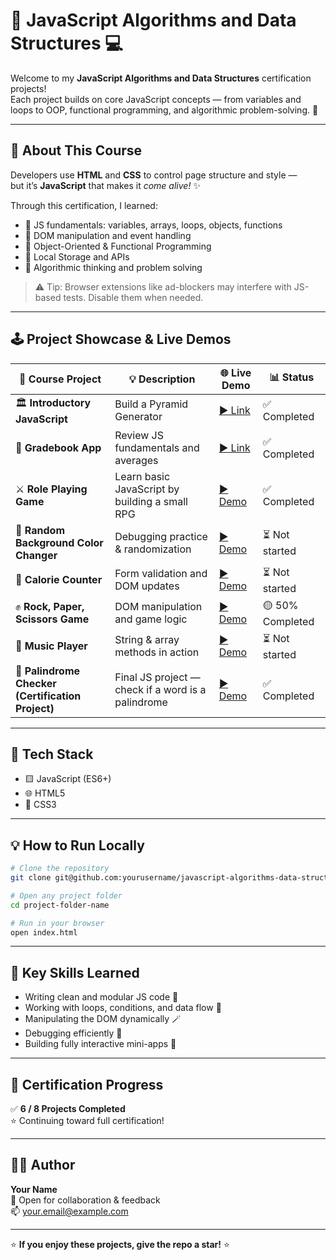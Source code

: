 # 🧠 JavaScript Algorithms and Data Structures 💻

Welcome to my **JavaScript Algorithms and Data Structures** certification projects!  
Each project builds on core JavaScript concepts — from variables and loops to OOP, functional programming, and algorithmic problem-solving. 🚀

---

## 🧩 About This Course

Developers use **HTML** and **CSS** to control page structure and style —  
but it’s **JavaScript** that makes it *come alive!* ✨  

Through this certification, I learned:
- 🧮 JS fundamentals: variables, arrays, loops, objects, functions  
- 🧱 DOM manipulation and event handling  
- 🧭 Object-Oriented & Functional Programming  
- 💾 Local Storage and APIs  
- 🧠 Algorithmic thinking and problem solving  

> ⚠️ Tip: Browser extensions like ad-blockers may interfere with JS-based tests. Disable them when needed.

---

## 🕹️ Project Showcase & Live Demos

| 🧱 Course Project | 💡 Description | 🌐 Live Demo | 📊 Status |
|------------------|----------------|---------------|------------|
| 🏛️ **Introductory JavaScript** | Build a Pyramid Generator | [▶️ Link](<https://github.com/acheronx0577/JavaScript-Algorithms-and-Data-Structures/blob/main/Building%20a%20Pyramid%20Generator.js>) | ✅ Completed |
| 🧮 **Gradebook App** | Review JS fundamentals and averages | [▶️ Link](<YOUR_GRADEBOOK_LINK>) | ✅ Completed |
| ⚔️ **Role Playing Game** | Learn basic JavaScript by building a small RPG | [▶️ Demo](https://acheronx0577.github.io/JavaScript-Role-Play-Game) | ✅ Completed |
| 🎨 **Random Background Color Changer** | Debugging practice & randomization | [▶️ Demo](<YOUR_COLOR_CHANGER_LINK>) | ⏳ Not started |
| 🍎 **Calorie Counter** | Form validation and DOM updates | [▶️ Demo](<YOUR_CALORIE_COUNTER_LINK>) | ⏳ Not started |
| ✊ **Rock, Paper, Scissors Game** | DOM manipulation and game logic | [▶️ Demo](<YOUR_RPS_LINK>) | 🟡 50% Completed |
| 🎵 **Music Player** | String & array methods in action | [▶️ Demo](<YOUR_MUSIC_PLAYER_LINK>) | ⏳ Not started |
| 🔁 **Palindrome Checker (Certification Project)** | Final JS project — check if a word is a palindrome | [▶️ Demo](<YOUR_PALINDROME_LINK>) | ✅ Completed |

---

## 🧰 Tech Stack

- 🟨 JavaScript (ES6+)
- 🌐 HTML5
- 🎨 CSS3  

---

## 💡 How to Run Locally

```bash
# Clone the repository
git clone git@github.com:yourusername/javascript-algorithms-data-structures.git

# Open any project folder
cd project-folder-name

# Run in your browser
open index.html
```

---

## 🧠 Key Skills Learned

- Writing clean and modular JS code 🧩  
- Working with loops, conditions, and data flow 🔁  
- Manipulating the DOM dynamically 🪄  
- Debugging efficiently 🧹  
- Building fully interactive mini-apps 💪  

---

## 🏁 Certification Progress

✅ **6 / 8 Projects Completed**  
⭐ Continuing toward full certification!

---

## 👨‍💻 Author

**Your Name**  
💬 Open for collaboration & feedback  
📫 [your.email@example.com](mailto:your.email@example.com)

---

⭐ **If you enjoy these projects, give the repo a star!** ⭐
